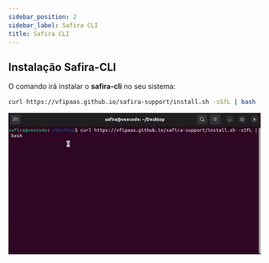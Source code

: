 ```yaml
---
sidebar_position: 2
sidebar_label: Safira CLI
title: Safira CLI
---
```



## Instalação Safira-CLI
O comando irá instalar o **safira-cli** no seu sistema:


```bash
curl https://vfipaas.github.io/safira-support/install.sh -sSfL | bash
```

![safira-installation](/img/tutorial/safira-instalation.gif)